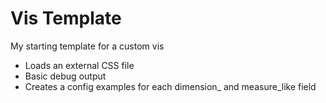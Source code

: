 # Vis Template

My starting template for a custom vis

- Loads an external CSS file
- Basic debug output
- Creates a config examples for each dimension_ and measure_like field
